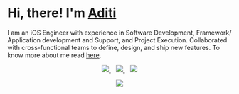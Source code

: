 
<!--
**Aditi3/Aditi3** is a ✨ _special_ ✨ repository because its `README.md` (this file) appears on your GitHub profile.
Here are some ideas to get you started:

<p align="center">
  <a href="https://aditi3.github.io/"><img src="Hi%2C%20I'm%20Aditi.gif"></a>
</p>

-->

# Hi, there! I'm [Aditi](https://aditi3.github.io/)

I am an iOS Engineer with experience in Software Development, Framework/ Application development and Support, and Project Execution. Collaborated with cross-functional teams to define, design, and ship new features. To know more about me read [here](https://aditi3.github.io/).

<p align="center">
  <a href="mailto:aditi.gvc@gmail.com"><img src="https://img.shields.io/badge/gmail-%23D14836.svg?&style=for-the-badge&logo=gmail&logoColor=white" />    </a>&nbsp;&nbsp;
  <a href="https://www.linkedin.com/in/aditi-agrawal-64345974/"><img src="https://img.shields.io/badge/linkedin-%230077B5.svg?&style=for-the-badge&logo=linkedin&logoColor=white" />
  </a>&nbsp;&nbsp;
  <a href="https://metrics.lecoq.io/about/aditi3"><img src="https://img.shields.io/badge/Metrics-blue?style=for-the-badge&logo=github"</a>
<p>
<p align="center">
<a href="https://aditi3.github.io/"><img src="https://metrics.lecoq.io/aditi3?template=classic&base.header=0&base.activity=0&base.community=0&base.repositories=0&base.metadata=0&isocalendar=1&lines=1&isocalendar.duration=full-year&config.timezone=Asia%2FCalcutta"</a>
</p>

<!-- <img align="right" src="https://valar-hitcounter.invoke.valar.dev/count?name=aditi3&style=minimal"> -->

<!-- ![Profile views](https://gpvc.arturio.dev/aditi3) -->

